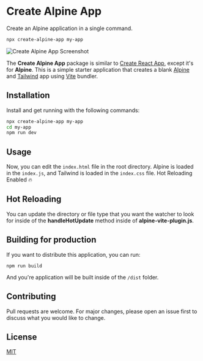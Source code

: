 # Create Alpine App

Create an Alpine application in a single command.

```bash
npx create-alpine-app my-app
```

![Create Alpine App Screenshot](https://cdn.devdojo.com/images/june2023/create-react-app.jpeg)

The **Create Alpine App** package is similar to [Create React App](https://create-react-app.dev/), except it's for **Alpine**. This is a simple starter application that creates a blank [Alpine](https://alpinejs.dev) and [Tailwind](https://tailwindcss.com) app using [Vite](https://vitejs.dev/) bundler.

## Installation

Install and get running with the following commands:

```bash
npx create-alpine-app my-app
cd my-app
npm run dev
```

## Usage

Now, you can edit the `index.html` file in the root directory. Alpine is loaded in the `index.js`, and Tailwind is loaded in the `index.css` file. Hot Reloading Enabled 🔥

## Hot Reloading

You can update the directory or file type that you want the watcher to look for inside of the **handleHotUpdate** method inside of **alpine-vite-plugin.js**.

## Building for production

If you want to distribute this application, you can run:

```
npm run build
```

And you're application will be built inside of the `/dist` folder.

## Contributing

Pull requests are welcome. For major changes, please open an issue first
to discuss what you would like to change.

## License

[MIT](https://choosealicense.com/licenses/mit/)
